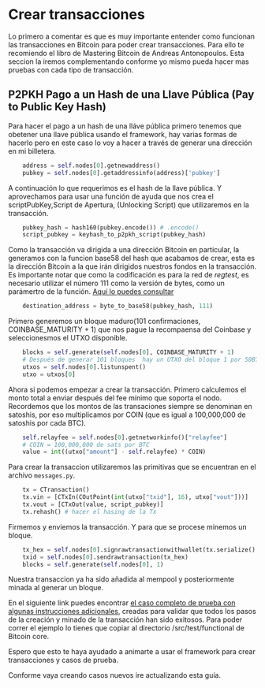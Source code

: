 # Crear transacciones

Lo primero a comentar es que es muy importante entender como funcionan las transacciones en Bitcoin para poder crear transacciones. Para ello te recomiendo el libro de Mastering Bitcoin de Andreas Antonopoulos. Esta seccion la iremos complementando conforme yo mismo pueda hacer mas pruebas con cada tipo de transacción.

## P2PKH Pago a un Hash de una Llave Pública (Pay to Public Key Hash)

Para hacer el pago a un hash de una lláve pública primero tenemos que obetener una llave pública usando el framework, hay varias formas de hacerlo pero en este caso lo voy a hacer a través de generar una dirección en mi billetera.

```python
    address = self.nodes[0].getnewaddress()
    pubkey = self.nodes[0].getaddressinfo(address)['pubkey']
```

A continuación lo que requerimos es el hash de la llave pública. Y aprovechamos para usar una función de ayuda que nos crea el scriptPubKey,Script de Apertura, (Unlocking Script) que utilizaremos en la transacción.

```python
    pubkey_hash = hash160(pubkey.encode()) # .encode()
    script_pubkey = keyhash_to_p2pkh_script(pubkey_hash)
```

Como la transacción va dirigida a una dirección Bitcoin en particular, la generamos con la funcion base58 del hash que acabamos de crear, esta es la dirección Bitcoin a la que irán dirigidos nuestros fondos en la transacción. Es importante notar que como la codificación es para la red de _regtest_, es necesario utilizar el número 111 como la versión de bytes, como un parámertro de la función. [Aquí lo puedes consultar](https://en.bitcoin.it/wiki/Base58Check_encoding#Encoding_a_Bitcoin_address)

```python
    destination_address = byte_to_base58(pubkey_hash, 111)
```
Primero generemos un bloque maduro(101 confirmaciones, COINBASE_MATURITY + 1) que nos pague la recompaensa del Coinbase y seleccionesmos el UTXO disponible.

```python
    blocks = self.generate(self.nodes[0], COINBASE_MATURITY + 1)
    # Después de generar 101 bloques  hay un UTXO del bloque 1 por 50BTC
    utxos = self.nodes[0].listunspent()
    utxo = utxos[0]
```

Ahora si podemos empezar a crear la transacción. Primero calculemos el monto total a enviar después del fee mínimo que soporta el nodo. Recordemos que los montos de las transaciones siempre se denominan en satoshis, por eso multiplicamos por COIN (que es igual a 100,000,000 de satoshis por cada BTC).

```python
    self.relayfee = self.nodes[0].getnetworkinfo()["relayfee"]
    # COIN = 100,000,000 de sats por BTC
    value = int((utxo["amount"] - self.relayfee) * COIN)
```

Para crear la transaccion utilizaremos las primitivas que se encuentran en el archivo `messages.py`.

```python
    tx = CTransaction()
    tx.vin = [CTxIn(COutPoint(int(utxo["txid"], 16), utxo["vout"]))]
    tx.vout = [CTxOut(value, script_pubkey)]
    tx.rehash() # hacer el hasing de la Tx
```
Firmemos y enviemos la transacción. Y para que se procese minemos un bloque.

```python
    tx_hex = self.nodes[0].signrawtransactionwithwallet(tx.serialize().hex())["hex"]
    txid = self.nodes[0].sendrawtransaction(tx_hex)
    blocks = self.generate(self.nodes[0], 1)
```

Nuestra transaccion ya ha sido añadida al mempool y posteriormente minada al generar un bloque.

En el siguiente link puedes encontrar [el caso completo de prueba con algunas instrucciones adicionales](mi_ejemplo_tx_P2PkH.py), creadas para validar que todos los pasos de la creación y minado de la transacción han sido exitosos. Para poder correr el ejemplo lo tienes que copiar al directorio /src/test/functional de Bitcoin core.

Espero que esto te haya ayudado a animarte a usar el framework para crear transacciones y casos de prueba.

Conforme vaya creando casos nuevos ire actualizando esta guía.
